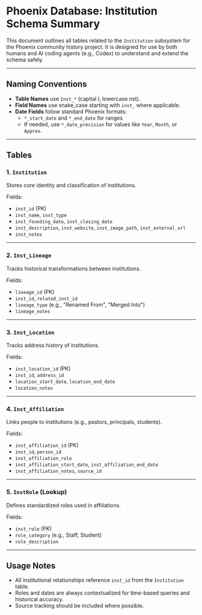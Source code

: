 # Phoenix Database: Institution Schema Summary

This document outlines all tables related to the `Institution` subsystem for the Phoenix community history project. It is designed for use by both humans and AI coding agents (e.g., Codex) to understand and extend the schema safely.

---

## Naming Conventions

- **Table Names** use `Inst_*` (capital I, lowercase nst).
- **Field Names** use snake_case starting with `inst_` where applicable.
- **Date Fields** follow standard Phoenix formats:
  - `*_start_date` and `*_end_date` for ranges
  - If needed, use `*_date_precision` for values like `Year`, `Month`, or `Approx`.

---

## Tables

### 1. `Institution`

Stores core identity and classification of institutions.

Fields:
- `inst_id` (PK)
- `inst_name`, `inst_type`
- `inst_founding_date`, `inst_closing_date`
- `inst_description`, `inst_website`, `inst_image_path`, `inst_external_url`
- `inst_notes`

---

### 2. `Inst_Lineage`

Tracks historical transformations between institutions.

Fields:
- `lineage_id` (PK)
- `inst_id`, `related_inst_id`
- `lineage_type` (e.g., "Renamed From", "Merged Into")
- `lineage_notes`

---

### 3. `Inst_Location`

Tracks address history of institutions.

Fields:
- `inst_location_id` (PK)
- `inst_id`, `address_id`
- `location_start_date`, `location_end_date`
- `location_notes`

---

### 4. `Inst_Affiliation`

Links people to institutions (e.g., pastors, principals, students).

Fields:
- `inst_affiliation_id` (PK)
- `inst_id`, `person_id`
- `inst_affiliation_role`
- `inst_affiliation_start_date`, `inst_affiliation_end_date`
- `inst_affiliation_notes`, `source_id`

---

### 5. `InstRole` (Lookup)

Defines standardized roles used in affiliations.

Fields:
- `inst_role` (PK)
- `role_category` (e.g., Staff, Student)
- `role_description`

---

## Usage Notes

- All institutional relationships reference `inst_id` from the `Institution` table.
- Roles and dates are always contextualized for time-based queries and historical accuracy.
- Source tracking should be included where possible.